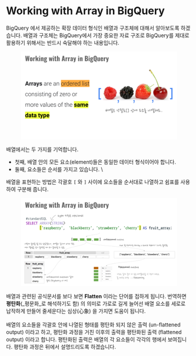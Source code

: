 # Working with Array in BigQuery

BigQuery 에서 제공하는 확장 데이터 형식인 배열과 구조체에 대해서 알아보도록 하겠습니다.  배열과 구조체는 BigQuery에서 가장 중요한 자료 구조로 BigQuery를 제대로 활용하기 위해서는 반드시 숙달해야 하는 내용입니다.

<figure><img src="../../.gitbook/assets/(공유완료-수정금지) EP02 - Array and Struct.png" alt=""><figcaption></figcaption></figure>

배열에서는 두 가지를 기억합니다. &#x20;

* 첫째, 배열 안의 모든 요소(element)들은 동일한 데이터 형식이어야 합니다.
* 둘째, 요소들은 순서를 가지고 있습니다.  \


배열을 표현하는 방법은 각괄호 `[` 와 `]` 사이에 요소들을 순서대로 나열하고 쉼표를 사용하여 구분해 줍니다.

<figure><img src="../../.gitbook/assets/(공유완료-수정금지) EP02 - Array and Struct (1).png" alt=""><figcaption></figcaption></figure>

배열과 관련된 공식문서를 보다 보면 **Flatten** 이라는 단어를 접하게 됩니다.  번역하면 **평탄화**(_평문화_로 해석하기도 함) 의 의미로 가로로 길게 늘어선 배열 요소를 세로로 납작하게 만들어 줄세운다는 심상(心象) 을 가지면 도움이 됩니다.\
\
배열의 요소들을 각괄호 안에 나열된 형태를 평탄화 되지 않은 출력 (un-flattened output) 이라고 하고, 평탄화 과정을 거친 이후의 출력을 평탄화된 출력 (flattened output) 이라고 합니다.   평탄화된 출력은 배열의 각 요소들이 각각의 행에서 보여집니다.  평탄화 과정은 뒤에서 설명드리도록 하겠습니다.
